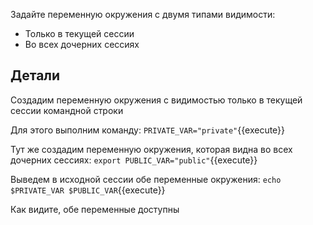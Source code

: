 Задайте переменную окружения с двумя типами видимости:

- Только в текущей сессии
- Во всех дочерних сессиях

## Детали

Создадим переменную окружения с видимостью только в текущей сессии командной строки

Для этого выполним команду:
`PRIVATE_VAR="private"`{{execute}}

Тут же создадим переменную окружения, которая видна во всех дочерних сессиях:
`export PUBLIC_VAR="public"`{{execute}}

Выведем в исходной сессии обе переменные окружения:
`echo $PRIVATE_VAR $PUBLIC_VAR`{{execute}}

Как видите, обе переменные доступны